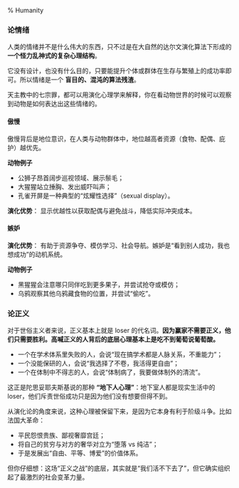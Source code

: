% Humanity

### 论情绪

人类的情绪并不是什么伟大的东西，只不过是在大自然的达尔文演化算法下形成的 __一个怪力乱神式的复杂心理结构__。

它没有设计，也没有什么目的，只要能提升个体或群体在生存与繁殖上的成功率即可。所以情绪是一个 __盲目的、混沌的算法残渣__。

天主教中的七宗罪，都可以用演化心理学来解释，你在看动物世界的时候可以观察到动物是如何表达出这些情绪的。

#### 傲慢

傲慢背后是地位意识，在人类与动物群体中，地位越高者资源（食物、配偶、庇护）越优先。

__动物例子__

- 公狮子昂首阔步巡视领域、展示鬃毛；
- 大猩猩站立捶胸、发出威吓叫声；
- 孔雀开屏是一种典型的“炫耀性选择”（sexual display）。

__演化优势__： 显示优越性以获取配偶与避免战斗，降低实际冲突成本。

#### 嫉妒

__演化优势__： 有助于资源争夺、模仿学习、社会导航。嫉妒是“看到别人成功，我也想成功”的动机系统。

__动物例子__

- 黑猩猩会注意哪只同伴吃到更多果子，并尝试抢夺或模仿；
- 乌鸦观察其他乌鸦藏食物的位置，并尝试“偷吃”。

### 论正义

对于世俗主义者来说，正义基本上就是 loser 的代名词。__因为赢家不需要正义，他们只需要胜利。高喊正义的人背后的底层心理基本上是吃不到葡萄说葡萄酸。__

- 一个在学术体系里失败的人，会说“现在搞学术都是人脉关系，不重能力”；
- 一个没能保研的人，会说“我选择了不卷，我活得更自由”；
- 一个在体制中不得志的人，会说“体制病了，我要做体制外的清流”。

这正是陀思妥耶夫斯基说的那种 **“地下人心理”**：地下室人都是现实生活中的 loser，他们斥责世俗成功只是因为他们没有想要但得不到。

从演化论的角度来说，这种心理被保留下来，是因为它本身有利于阶级斗争。比如法国大革命：

- 平民怨恨贵族、鄙视奢靡宫廷；
- 将自己的贫穷与对方的奢华对立为“堕落 vs 纯洁”；
- 于是发展出“自由、平等、博爱”的价值体系。

但你仔细想：这场“正义之战”的底层，其实就是“我们活不下去了”，但它确实组织起了最激烈的社会变革力量。
